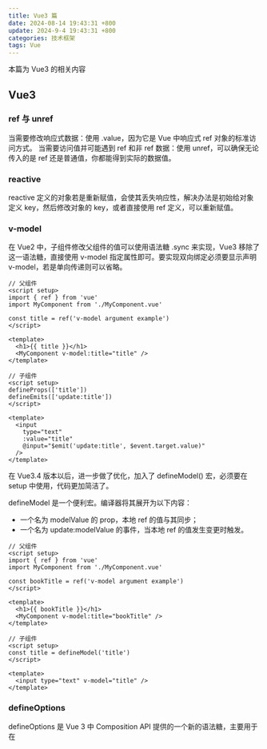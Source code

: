 ```yaml
---
title: Vue3 篇
date: 2024-08-14 19:43:31 +800
update: 2024-9-4 19:43:31 +800
categories: 技术框架
tags: Vue
---
```

本篇为 Vue3 的相关内容

## Vue3
### ref 与 unref
当需要修改响应式数据：使用 .value，因为它是 Vue 中响应式 ref 对象的标准访问方式。
当需要访问值并可能遇到 ref 和非 ref 数据：使用 unref，可以确保无论传入的是 ref 还是普通值，你都能得到实际的数据值。

### reactive
reactive 定义的对象若是重新赋值，会使其丢失响应性，解决办法是初始给对象定义 key，然后修改对象的 key，或者直接使用 ref 定义，可以重新赋值。

### v-model
在 Vue2 中，子组件修改父组件的值可以使用语法糖 .sync 来实现，Vue3 移除了这一语法糖，直接使用 v-model 指定属性即可。要实现双向绑定必须要显示声明 v-model，若是单向传递则可以省略。

```vue
// 父组件
<script setup>
import { ref } from 'vue'
import MyComponent from './MyComponent.vue'
  
const title = ref('v-model argument example')
</script>

<template>
  <h1>{{ title }}</h1>
  <MyComponent v-model:title="title" />
</template>
```

```vue
// 子组件
<script setup>
defineProps(['title'])
defineEmits(['update:title'])
</script>

<template>
  <input
    type="text"
    :value="title"
    @input="$emit('update:title', $event.target.value)"
  />
</template>
```

在 Vue3.4 版本以后，进一步做了优化，加入了 defineModel() 宏，必须要在 setup 中使用，代码更加简洁了。

defineModel 是一个便利宏。编译器将其展开为以下内容：
- 一个名为 modelValue 的 prop，本地 ref 的值与其同步；
- 一个名为 update:modelValue 的事件，当本地 ref 的值发生变更时触发。

```vue
// 父组件
<script setup>
import { ref } from 'vue'
import MyComponent from './MyComponent.vue'
  
const bookTitle = ref('v-model argument example')
</script>

<template>
  <h1>{{ bookTitle }}</h1>
  <MyComponent v-model:title="bookTitle" />
</template>
```

```vue
// 子组件
<script setup>
const title = defineModel('title')
</script>

<template>
  <input type="text" v-model="title" />
</template>
```

### defineOptions
defineOptions 是 Vue 3 中 Composition API 提供的一个新的语法糖，主要用于在 <script setup> 中定义组件的选项（options），简化了常见的配置项的使用方式。这个 API 是在 Vue 3.3 引入的，用来使得编写 setup 函数的组件更加简洁、直观。

在传统的 Vue 2 或 Vue 3 中，需要在组件定义中显式地传递 data、methods、computed 等选项。而在 <script setup> 中，defineOptions 使得这些选项的定义变得更为直观和集中，避免了冗长的 export default 和重复定义。

defineOptions 允许在 <script setup> 中以更简单的方式定义组件的选项。例如，可以用它来定义组件的 name、props、emits、data 等。

### $attrs
$listeners 对象在 Vue 3 中已被移除，事件监听器现在是 $attrs 的一部分。
$attrs 对象包含了除组件所声明的 props 和 emits 之外的所有其他 attribute，例如 class，style，v-on 监听器等等。

### $emit
若是希望在模板中直接传递事件给父组件，和 Vue2 相同，使用 $emit 即可，不需要再 defineEmits 中声明。

### import.meta.glob
使用 import.meta.glob('@/assets/image/*.png') 批量引入图片，在本地环境没问题，但是发布到服务上之后就会莫名报错，加载图片错误，还有待观察，暂不知道原因。

### 在 template 中动态引入图片
```vue
<template>
<img :src="getImgUrl(imgIndex)" />
</template>

<script>
export default {
  computed: {
    getImgUrl() {
      return (imgIndex) => {
        return new URL(`../assets/img/img-${imgIndex}.png`, import.meta.url).href
      }
    }
  },
}
</script>
```
## 事件总线（Event Bus）
Vue2.x 使用 EventBus 事件总线进行兄弟组件通信，而在Vue3中事件总线模式已经被移除，官方建议使用外部的、实现了事件触发器接口的库,例如 mitt 或 tiny-emitter。
```bash
npm install mitt --save-dev
```

新建mitt.js
```js
import mitt from "mitt";

const emiter = mitt();

export default emiter;
```

使用
```vue
<script lang="ts" setup>
import emitter from 'mitt.js'

// 发送
emitter.emit('testEvent', 1);

// 接受
emitter.on('testEvent', (res:) => {
    // do something
})

// 移除事件
emitter.off('testEvent')
</script>
```

## Vue Router
### 嵌套路由
嵌套路由可以直接访问路径名称，router 会自上而下一级一级查找匹配的路由。

## Issues
### Vue DevTools v7 版本
近日，DevTools 发布了 v7 版本的调试器，该版本仅支持 Vue3 的项目调试，若是要使用 Vue2 项目调试，则需要安装 v6 或 v5 版本的 DevTools，并且两个版本无法共存，所以若是同时有这两个需求的话，要么分开两个浏览器分别调试新老项目，要么不用 v7 版本，安装历史版本。

### xxx is not a function
碰到过一次，在模板中添加了 @click 函数，在 script 中也声明了，死活都报错，最后复制了一遍同名函数发现竟然有效了，也能跳转到这个新的函数了，可能是 VSCode 的 bug 吧。

### computed 访问数组索引无法触发计算
通过 computed 访问响应式数组的索引，但是当数组更新后，没有触发计算属性，必须显示的建立对数组属性的依赖关系才能生效。

Vue 3使用ES6的Proxy对象来包装响应式数据，这使它能够拦截和监视对数据的各种操作（如属性读取、赋值、删除等）。

依赖收集过程：
1. 当执行计算属性或渲染函数时，Vue会设置一个全局的"当前活跃的副作用（effect）"
2. 当读取响应式对象的属性时，Proxy的get处理器会被触发
3. get处理器会记录当前属性与活跃的副作用之间的依赖关系
4. 这种依赖关系被存储在一个内部的依赖图中

属性访问触发依赖追踪：
1. 只有当你实际访问（读取）响应式对象的某个属性时，才会建立该属性的依赖关系
2. 对于数组，直接使用索引访问元素（如array[0]）只会建立对该特定索引的依赖，而不是整个数组
3. 访问length属性会建立对整个数组长度的依赖，这通常意味着对数组内容变化的感知

触发更新：
1. 当响应式数据发生变化时，对应的Proxy的set或其他处理器会被调用
2. 这些处理器会查找依赖图，找出依赖于该数据的所有副作用（计算属性、渲染函数等）
3. 然后触发这些副作用重新执行

为什么数组需要特殊处理
1. 对于数组，Vue 3的依赖追踪有以下特点：

索引访问的局限性：
1. 当仅使用array[index]访问数组元素时，只会建立对该特定索引的依赖
2. 如果数组整体结构变化（如添加/删除元素），但该特定索引的值没变，则不会触发更新

length属性的重要性：
1. 访问array.length会建立对数组长度的依赖
2. 大多数修改数组的操作（push、pop、splice等）都会影响length属性
3. 因此，在计算属性中访问length可以确保对数组整体变化的感知

短路逻辑的作用：
1. 在array.length && array[index]中，前半部分确保了对length的访问
2. 这建立了对数组整体变化的依赖，使计算属性能够在数组变化时重新计算

## 参考文献
1. [Vue3 官方文档][1]

[1]: https://cn.vuejs.org/
